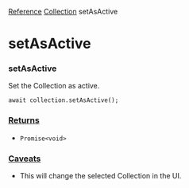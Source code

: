 [Reference](https://www.framer.com/developers/reference)
[Collection](https://www.framer.com/developers/reference/plugins-collection)
setAsActive
# setAsActive
### setAsActive
Set the Collection as active.
```
await collection.setAsActive();
```

### [Returns](https://www.framer.com/developers/reference/plugins-collection-set-as-active#returns)
  * `Promise<void>`


### [Caveats](https://www.framer.com/developers/reference/plugins-collection-set-as-active#caveats)
  * This will change the selected Collection in the UI.


